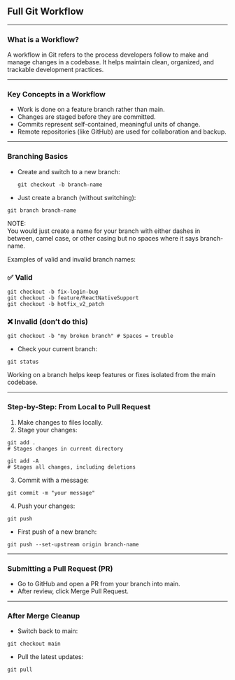 ## Full Git Workflow

---

### What is a Workflow?

A <span class="emphasis">workflow</span> in Git refers to the process developers follow to make and manage changes in a codebase. It helps maintain clean, organized, and trackable development practices.

---

### Key Concepts in a Workflow

- Work is done on a feature branch rather than <span class="codeSnip">main</span>.
- Changes are <span class="emphasis">staged</span> before they are <span class="emphasis">committed</span>.
- Commits represent self-contained, meaningful units of change.
- Remote repositories (like GitHub) are used for collaboration and backup.

---

### Branching Basics

- Create and switch to a new branch:  
  
  ```shell
  git checkout -b branch-name
  ```

- Just create a branch (without switching):  

```shell
git branch branch-name
```

NOTE:  
You would just create a name for your branch with either dashes in between, camel case, or other casing but no spaces where it says <span class="codeSnip">branch-name</span>.

Examples of valid and invalid branch names:


  ### ✅ Valid

```shell
git checkout -b fix-login-bug
git checkout -b feature/ReactNativeSupport
git checkout -b hotfix_v2_patch
```

  ### ❌ Invalid (don’t do this)

```shell
git checkout -b "my broken branch" # Spaces = trouble
```
- Check your current branch:  

```shell
git status
```
Working on a branch helps keep features or fixes isolated from the main codebase.

---

### Step-by-Step: From Local to Pull Request

1. Make changes to files locally.
2. Stage your changes:
   
```shell
git add .
# Stages changes in current directory
```

```shell
git add -A
# Stages all changes, including deletions
```
3. Commit with a message:

```shell
git commit -m "your message"
```
4. Push your changes:

```shell
git push
```
- First push of a new branch:  

```shell
git push --set-upstream origin branch-name
```

---

### Submitting a Pull Request (PR)

- Go to GitHub and open a PR from your branch into <span class="codeSnip">main</span>.
- After review, click <span class="emphasis">Merge Pull Request</span>.

---

### After Merge Cleanup

- Switch back to <span class="codeSnip">main</span>:

```shell  
git checkout main
```

- Pull the latest updates: 

```shell
git pull
```